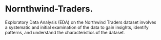 # Nornthwind-Traders.
Exploratory Data Analysis (EDA) on the Northwind Traders dataset involves a systematic and initial examination of the data to gain insights, identify patterns, and understand the characteristics of the dataset.
